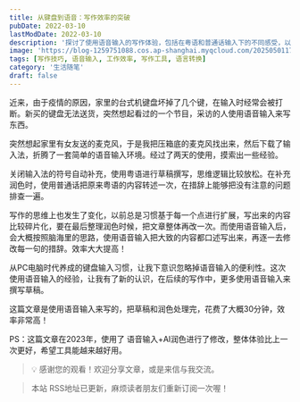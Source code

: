 ```yaml
---
title: 从键盘到语音：写作效率的突破
pubDate: 2022-03-10
lastModDate: 2022-03-10
description: '探讨了使用语音输入的写作体验，包括在粤语和普通话输入下的不同感受，以及语音输入如何提高写作效率和思维流畅度。'
image: 'https://blog-1259751088.cos.ap-shanghai.myqcloud.com/20250501174352524.png?imageSlim'
tags: [写作技巧, 语音输入, 工作效率, 写作工具, 语言转换]
category: '生活随笔'
draft: false
---
```


近来，由于疫情的原因，家里的台式机键盘坏掉了几个键，在输入时经常会被打断。新买的键盘无法送货，突然想起看过的一个节目，采访的人使用语音输入来写东西。

突然想起家里有女友送的麦克风，于是我把压箱底的麦克风找出来，然后下载了输入法，折腾了一套简单的语音输入环境。经过了两天的使用，摸索出一些经验。

关闭输入法的符号自动补充，使用粤语进行草稿撰写，思维逻辑比较放松。在补充润色时，使用普通话把原来粤语的内容转述一次，在措辞上能够把没有注意的问题排查一遍。

写作的思维上也发生了变化，以前总是习惯基于每一个点进行扩展，写出来的内容比较碎片化，要在最后整理润色时候，把文章整体再改一次。而使用语音输入后，会大概按照脑海里的思路，使用语音输入把大致的内容都口述写出来，再逐一去修改每一句的措辞。效率大大提高！

从PC电脑时代养成的键盘输入习惯，让我下意识忽略掉语音输入的便利性。这次使用语音输入的经验，让我有了新的认识，在后续的写作中，更多使用语音输入来撰写草稿。

这篇文章是使用语音输入来写的，把草稿和润色处理完，花费了大概30分钟，效率非常高！

PS：这篇文章在2023年，使用了 语音输入+AI润色进行了修改，整体体验比上一次更好，希望工具能越来越好用。

> 💡 感谢您的观看！欢迎分享文章，或是来信与我交流。

> 本站 RSS地址已更新，麻烦读者朋友们重新订阅一次喔！